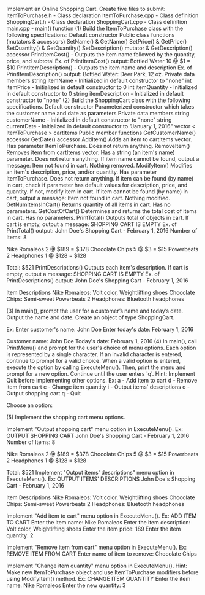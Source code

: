 Implement an Online Shopping Cart. Create five files to submit:
ItemToPurchase.h - Class declaration
ItemToPurchase.cpp - Class definition
ShoppingCart.h - Class declaration
ShoppingCart.cpp - Class definition
main.cpp - main() function
(1) Build the ItemToPurchase class with the following specifications:
Default constructor
Public class functions (mutators & accessors)
SetName() & GetName()
SetPrice() & GetPrice()
SetQuantity() & GetQuantity()
SetDescription() mutator & GetDescription() accessor
PrintItemCost() - Outputs the item name followed by the quantity, price, and subtotal
Ex. of PrintItemCost() output:
Bottled Water 10 @ $1 = $10
PrintItemDescription() - Outputs the item name and description
Ex. of PrintItemDescription() output:
Bottled Water: Deer Park, 12 oz.
Private data members
string itemName - Initialized in default constructor to "none"
int itemPrice - Initialized in default constructor to 0
int itemQuantity - Initialized in default constructor to 0
string itemDescription - Initialized in default constructor to "none"
(2) Build the ShoppingCart class with the following specifications.
Default constructor
Parameterized constructor which takes the customer name and date as parameters
Private data members
string customerName - Initialized in default constructor to "none"
string currentDate - Initialized in default constructor to "January 1, 2016"
vector < ItemToPurchase > cartItems
Public member functions
GetCustomerName() accessor
GetDate() accessor
AddItem()
Adds an item to cartItems vector. Has parameter ItemToPurchase. Does not return anything.
RemoveItem()
Removes item from cartItems vector. Has a string (an item's name) parameter. Does not return anything.
If item name cannot be found, output a message: Item not found in cart. Nothing removed.
ModifyItem()
Modifies an item's description, price, and/or quantity. Has parameter ItemToPurchase. Does not return anything.
If item can be found (by name) in cart, check if parameter has default values for description, price, and quantity. If not, modify item in cart.
If item cannot be found (by name) in cart, output a message: Item not found in cart. Nothing modified.
GetNumItemsInCart()
Returns quantity of all items in cart. Has no parameters.
GetCostOfCart()
Determines and returns the total cost of items in cart. Has no parameters.
PrintTotal()
Outputs total of objects in cart.
If cart is empty, output a message: SHOPPING CART IS EMPTY
Ex. of PrintTotal() output:
John Doe's Shopping Cart - February 1, 2016
Number of Items: 8
 
Nike Romaleos 2 @ $189 = $378
Chocolate Chips 5 @ $3 = $15
Powerbeats 2 Headphones 1 @ $128 = $128
 
Total: $521
PrintDescriptions()
Outputs each item's description.
If cart is empty, output a message: SHOPPING CART IS EMPTY
Ex. of PrintDescriptions() output:
John Doe's Shopping Cart - February 1, 2016
 
Item Descriptions
Nike Romaleos: Volt color, Weightlifting shoes
Chocolate Chips: Semi-sweet
Powerbeats 2 Headphones: Bluetooth headphones
 
(3) In main(), prompt the user for a customer’s name and today’s date. Output the name and date. Create an object of type ShoppingCart.
 
Ex:
Enter customer's name:
John Doe
Enter today's date:
February 1, 2016
 
Customer name: John Doe
Today's date: February 1, 2016
(4) In main(), call PrintMenu() and prompt for the user's choice of menu options. Each option is represented by a single character.
If an invalid character is entered, continue to prompt for a valid choice. When a valid option is entered, execute the option by calling ExecuteMenu(). Then, print the menu and prompt for a new option. Continue until the user enters 'q'.
Hint: Implement Quit before implementing other options.
Ex:
a - Add item to cart
d - Remove item from cart
c - Change item quantity
i - Output items' descriptions
o - Output shopping cart
q - Quit
 
Choose an option:
 
(5) Implement the shopping cart menu options.
 
Implement "Output shopping cart" menu option in ExecuteMenu().
Ex:
OUTPUT SHOPPING CART
John Doe's Shopping Cart - February 1, 2016
Number of Items: 8
 
Nike Romaleos 2 @ $189 = $378
Chocolate Chips 5 @ $3 = $15
Powerbeats 2 Headphones 1 @ $128 = $128
 
Total: $521
Implement "Output items' descriptions" menu option in ExecuteMenu().
Ex:
OUTPUT ITEMS' DESCRIPTIONS
John Doe's Shopping Cart - February 1, 2016
 
Item Descriptions
Nike Romaleos: Volt color, Weightlifting shoes
Chocolate Chips: Semi-sweet
Powerbeats 2 Headphones: Bluetooth headphones
 
Implement "Add item to cart" menu option in ExecuteMenu().
Ex:
ADD ITEM TO CART
Enter the item name:
Nike Romaleos
Enter the item description:
Volt color, Weightlifting shoes
Enter the item price:
189
Enter the item quantity:
2
 
Implement "Remove item from cart" menu option in ExecuteMenu().
Ex:
REMOVE ITEM FROM CART
Enter name of item to remove:
Chocolate Chips
 
Implement "Change item quantity" menu option in ExecuteMenu().
Hint: Make new ItemToPurchase object and use ItemToPurchase modifiers before using ModifyItem() method.
Ex:
CHANGE ITEM QUANTITY
Enter the item name:
Nike Romaleos
Enter the new quantity:
3
